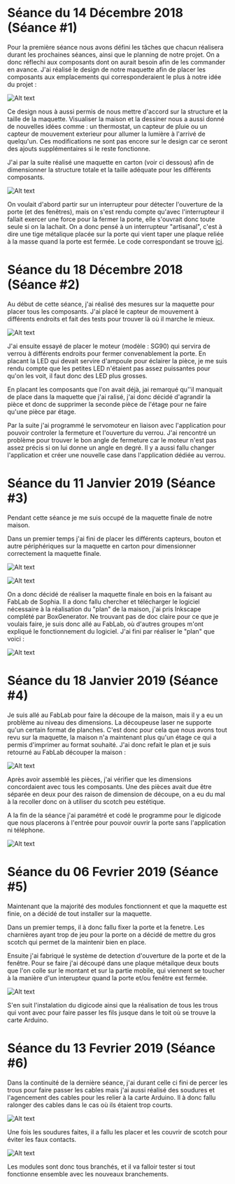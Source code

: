 # Séance du 14 Décembre 2018 (Séance #1)

Pour la première séance nous avons défini les tâches que chacun réalisera durant les prochaines séances, ainsi que le planning de notre projet.
On a donc réflechi aux composants dont on aurait besoin afin de les commander en avance. J'ai réalisé le design de notre maquette afin de placer les composants aux emplacements qui corresponderaient le plus à notre idée du projet :

![Alt text](https://github.com/LesDeuxM/Projet-Maison-Connectee/blob/master/Annexe/design.jpg?raw=true "Design")

Ce design nous à aussi permis de nous mettre d'accord sur la structure et la taille de la maquette. Visualiser la maison et la dessiner nous a aussi donné de nouvelles idées comme : un thermostat, un capteur de pluie ou un capteur de mouvement exterieur pour allumer la lumière à l'arrivé de quelqu'un. Ces modifications ne sont pas encore sur le design car ce seront des ajouts supplémentaires si le reste fonctionne.


J'ai par la suite réalisé une maquette en carton (voir ci dessous) afin de dimensionner la structure totale et la taille adéquate pour les différents composants.

![Alt text](https://github.com/LesDeuxM/Projet-Maison-Connectee/blob/master/Annexe/maquette1.jpg?raw=true "Maquette")


On voulait d'abord partir sur un interrupteur pour détecter l'ouverture de la porte (et des fenêtres), mais on s'est rendu compte qu'avec l'interrupteur il fallait exercer une force pour la fermer la porte, elle s'ouvrait donc toute seule si on la lachait.
On a donc pensé à un interrupteur "artisanal", c'est à dire une tige métalique placée sur la porte qui vient taper une plaque reliée à la masse quand la porte est fermée.
Le code correspondant se trouve [ici](https://github.com/LesDeuxM/Projet-Maison-Connectee/blob/master/Projet/ouverturePorte/ouverturePorte.ino).
      
      
# Séance du 18 Décembre 2018 (Séance #2)

Au début de cette séance, j'ai réalisé des mesures sur la maquette pour placer tous les composants. J'ai placé le capteur de mouvement à différents endroits et fait des tests pour trouver là où il marche le mieux. 

![Alt text](https://github.com/LesDeuxM/Projet-Maison-Connectee/blob/master/Annexe/MiseEnPlace_Capteur.jpg?raw=true "Capteur")
      


J'ai ensuite essayé de placer le moteur (modèle : SG90) qui servira de verrou à différents endroits pour fermer convenablement la porte.
En placant la LED qui devait servire d'ampoule pour éclairer la pièce, je me suis rendu compte que les petites LED n'étaient pas assez puissantes pour qu'on les voit, il faut donc des LED plus grosses.

En placant les composants que l'on avait déjà, jai remarqué qu''il manquait de place dans la maquette que j'ai ralisé, j'ai donc décidé d'agrandir la pièce et donc de supprimer la seconde pièce de l'étage pour ne faire qu'une pièce par étage.

Par la suite j'ai programmé le servomoteur en liaison avec l'application pour pouvoir controler la fermeture et l'ouverture du verrou. J'ai rencontré un problème pour trouver le bon angle de fermeture car le moteur n'est pas assez précis si on lui donne un angle en degré. 
Il y a aussi fallu changer l'application et créer une nouvelle case dans l'application dédiée au verrou.


# Séance du 11 Janvier 2019 (Séance #3)

Pendant cette séance je me suis occupé de la maquette finale de notre maison. 

Dans un premier temps j'ai fini de placer les différents capteurs, bouton et autre périphériques sur la maquette en carton pour dimensionner correctement la maquette finale. 

![Alt text](https://github.com/LesDeuxM/Projet-Maison-Connectee/blob/master/Annexe/EmplacementDuMoteur.jpg?raw=true "Moteur")

![Alt text](https://github.com/LesDeuxM/Projet-Maison-Connectee/blob/master/Annexe/EmplacementSonette.jpg?raw=true "Sonette")

On a donc décidé de réaliser la maquette finale en bois en la faisant au FabLab de Sophia.  Il a donc fallu chercher et télécharger le logiciel nécessaire à la réalisation du "plan" de la maison, j'ai pris Inkscape complété par BoxGenerator. Ne trouvant pas de doc claire pour ce que je voulais faire, je suis donc allé au FabLab, où d'autres groupes m'ont expliqué le fonctionnement du logiciel. J'ai fini par réaliser le "plan" que voici :

![Alt text](https://github.com/LesDeuxM/Projet-Maison-Connectee/blob/master/Annexe/PlanMaisonEnBois.jpg?raw=true "Plan")
      

# Séance du 18 Janvier 2019 (Séance #4)

Je suis allé au FabLab pour faire la découpe de la maison, mais il y a eu un problème au niveau des dimensions. La découpeuse laser ne supporte qu'un certain format de planches. C'est donc pour cela que nous avons tout revu sur la maquette, la maison n'a maintenant plus qu'un étage ce qui a permis d'imprimer au format souhaité. J'ai donc refait le plan et je suis retourné au FabLab découper la maison :


![Alt text](https://github.com/LesDeuxM/Projet-Maison-Connectee/blob/master/Annexe/DecoupeLaser.jpg?raw=true "Découpe")

Après avoir assemblé les pièces, j'ai vérifier que les dimensions concordaient avec tous les composants. Une des pièces avait due être séparée en deux pour des raison de dimension de découpe, on a eu du mal à la recoller donc on à utiliser du scotch peu estétique.

A la fin de la séance j'ai paramétré et codé le programme pour le digicode que nous placerons à l'entrée pour pouvoir ouvrir la porte sans l'application ni téléphone.

![Alt text](https://github.com/LesDeuxM/Projet-Maison-Connectee/blob/master/Annexe/Digicode.jpg?raw=true "Digicode")

# Séance du 06 Fevrier 2019 (Séance #5)

Maintenant que la majorité des modules fonctionnent et que la maquette est finie, on a décidé de tout installer sur la maquette. 

Dans un premier temps, il à donc fallu fixer la porte et la fenetre. Les charnières ayant trop de jeu pour la porte on a décidé de mettre du gros scotch qui permet de la maintenir bien en place.

Ensuite j'ai fabriqué le système de detection d'ouverture de la porte et de la fenêtre. Pour se faire j'ai découpé dans une plaque métailque deux bouts que l'on colle sur le montant et sur la partie mobile, qui viennent se toucher à la manière d'un interupteur quand la porte et/ou fenêtre est fermée.

![Alt text](https://github.com/LesDeuxM/Projet-Maison-Connectee/blob/master/Annexe/Fermeture.jpg?raw=true "Fermeture")

S'en suit l'instalation du digicode ainsi que la réalisation de tous les trous qui vont avec pour faire passer les fils jusque dans le toit où se trouve la carte Arduino.

# Séance du 13 Fevrier 2019 (Séance #6)

Dans la continuité de la dernière séance, j'ai durant celle ci fini de percer les trous pour faire passer les cables mais j'ai aussi réalisé des soudures et l'agencement des cables pour les relier à la carte Arduino. Il à donc fallu ralonger des cables dans le cas où ils étaient trop courts.

![Alt text](https://github.com/LesDeuxM/Projet-Maison-Connectee/blob/master/Annexe/CarteArduino.jpg?raw=true "Arduino")

Une fois les soudures faites, il a fallu les placer et les couvrir de scotch pour éviter les faux contacts. 

![Alt text](https://github.com/LesDeuxM/Projet-Maison-Connectee/blob/master/Annexe/Soudure.jpg?raw=true "Soudure")

Les modules sont donc tous branchés, et il va falloir tester si tout fonctionne ensemble avec les nouveaux branchements.

